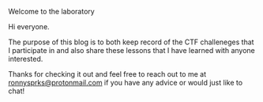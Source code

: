 

Welcome to the laboratory

Hi everyone.

The purpose of this blog is to both keep record of the CTF challeneges that I participate in and also share these lessons that I have learned with anyone interested.

Thanks for checking it out and feel free to reach out to me at ronnysprks@protonmail.com if you have any advice or would just like to chat!
